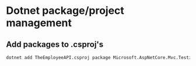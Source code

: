 # Dotnet package/project management

## Add packages to .csproj's

```bash
dotnet add TheEmployeeAPI.csproj package Microsoft.AspNetCore.Mvc.Testing -v 8.0.0
```
